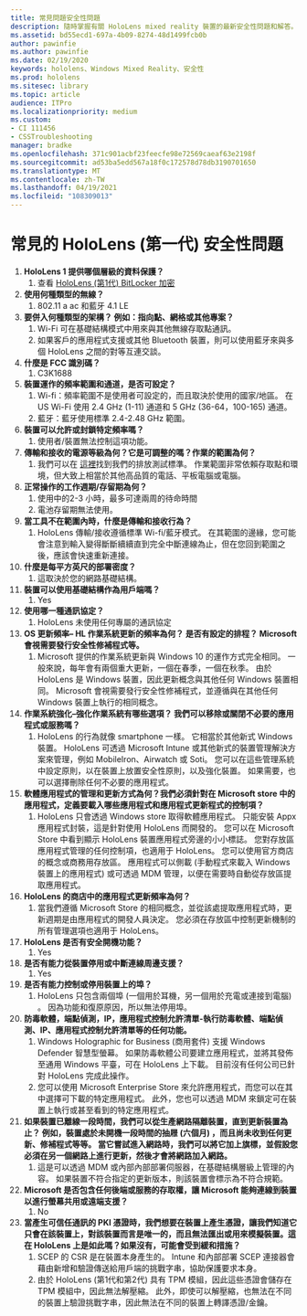 ```yaml
---
title: 常見問題安全性問題
description: 隨時掌握有關 HoloLens mixed reality 裝置的最新安全性問題和解答。
ms.assetid: bd55ecd1-697a-4b09-8274-48d1499fcb0b
author: pawinfie
ms.author: pawinfie
ms.date: 02/19/2020
keywords: hololens、Windows Mixed Reality、安全性
ms.prod: hololens
ms.sitesec: library
ms.topic: article
audience: ITPro
ms.localizationpriority: medium
ms.custom:
- CI 111456
- CSSTroubleshooting
manager: bradke
ms.openlocfilehash: 371c901acbf23feecfe98e72569caeaf63e2198f
ms.sourcegitcommit: ad53ba5edd567a18f0c172578d78db3190701650
ms.translationtype: MT
ms.contentlocale: zh-TW
ms.lasthandoff: 04/19/2021
ms.locfileid: "108309013"
---
```

# <a name="frequently-asked-hololens-1st-gen-security-questions"></a>常見的 HoloLens (第一代) 安全性問題

1. **HoloLens 1 提供哪個層級的資料保護？**
    1. 查看 [HoloLens (第1代) BitLocker 加密](hololens1-encryption.md)
1. **使用何種類型的無線？**
    1. 802.11 a ac 和藍牙 4.1 LE
1. **要併入何種類型的架構？ 例如：指向點、網格或其他專案？**
    1. Wi-Fi 可在基礎結構模式中用來與其他無線存取點通訊。
    1. 如果客戶的應用程式支援或其他 Bluetooth 裝置，則可以使用藍牙來與多個 HoloLens 之間的對等互連交談。
1. **什麼是 FCC 識別碼？**
    1. C3K1688
1. **裝置運作的頻率範圍和通道，是否可設定？**
    1. Wi-fi：頻率範圍不是使用者可設定的，而且取決於使用的國家/地區。 在 US Wi-Fi 使用 2.4 GHz (1-11) 通道和 5 GHz (36-64，100-165) 通道。
    1. 藍牙：藍牙使用標準 2.4-2.48 GHz 範圍。
1. **裝置可以允許或封鎖特定頻率嗎？**
    1. 使用者/裝置無法控制這項功能。
1. **傳輸和接收的電源等級為何？它是可調整的嗎？作業的範圍為何？**
    1. 我們可以在 [這裡](https://fccid.io/C3K1688)找到我們的排放測試標準。 作業範圍非常依賴存取點和環境，但大致上相當於其他高品質的電話、平板電腦或電腦。
1. **正常操作的工作週期/存留期為何？**
    1. 使用中的2-3 小時，最多可達兩周的待命時間
    1. 電池存留期無法使用。
1. **當工具不在範圍內時，什麼是傳輸和接收行為？**
    1. HoloLens 傳輸/接收遵循標準 Wi-fi/藍牙模式。 在其範圍的邊緣，您可能會注意到輸入變得斷斷續續直到完全中斷連線為止，但在您回到範圍之後，應該會快速重新連接。
1. **什麼是每平方英尺的部署密度？**
    1. 這取決於您的網路基礎結構。
1. **裝置可以使用基礎結構作為用戶端嗎？**
    1. Yes
1. **使用哪一種通訊協定？**
    1. HoloLens 未使用任何專屬的通訊協定
1. **OS 更新頻率– HL 作業系統更新的頻率為何？ 是否有設定的排程？ Microsoft 會視需要發行安全性修補程式等。**
    1. Microsoft 提供的作業系統更新與 Windows 10 的運作方式完全相同。 一般來說，每年會有兩個重大更新，一個在春季，一個在秋季。 由於 HoloLens 是 Windows 裝置，因此更新概念與其他任何 Windows 裝置相同。 Microsoft 會視需要發行安全性修補程式，並遵循與在其他任何 Windows 裝置上執行的相同概念。
1. **作業系統強化–強化作業系統有哪些選項？ 我們可以移除或關閉不必要的應用程式或服務嗎？**
    1. HoloLens 的行為就像 smartphone 一樣。 它相當於其他新式 Windows 裝置。 HoloLens 可透過 Microsoft Intune 或其他新式的裝置管理解決方案來管理，例如 MobileIron、Airwatch 或 Soti。 您可以在這些管理系統中設定原則，以在裝置上放置安全性原則，以及強化裝置。 如果需要，也可以選擇刪除任何不必要的應用程式。
1. **軟體應用程式的管理和更新方式為何？我們必須針對在 Microsoft store 中的應用程式，定義要載入哪些應用程式和應用程式更新程式的控制項？**
    1. HoloLens 只會透過 Windows store 取得軟體應用程式。 只能安裝 Appx 應用程式封裝，這是針對使用 HoloLens 而開發的。 您可以在 Microsoft Store 中看到顯示 HoloLens 裝置應用程式旁邊的小小標誌。 您對存放區應用程式管理的任何控制項，也適用于 HoloLens。 您可以使用官方商店的概念或商務用存放區。 應用程式可以側載 (手動程式來載入 Windows 裝置上的應用程式) 或可透過 MDM 管理，以便在需要時自動從存放區提取應用程式。
1. **HoloLens 的商店中的應用程式更新頻率為何？**
    1. 當我們遵循 Microsoft Store 的相同概念，並從該處提取應用程式時，更新週期是由應用程式的開發人員決定。 您必須在存放區中控制更新機制的所有管理選項也適用于 HoloLens。
1. **HoloLens 是否有安全開機功能？**
    1. Yes
1. **是否有能力從裝置停用或中斷連線周邊支援？**
    1. Yes
1. **是否有能力控制或停用裝置上的埠？**
    1. HoloLens 只包含兩個埠 (一個用於耳機，另一個用於充電或連接到電腦) 。 因為功能和復原原因，所以無法停用埠。
1. **防毒軟體，端點偵測，IP，應用程式控制允許清單-執行防毒軟體、端點偵測、IP、應用程式控制允許清單等的任何功能。**
    1. Windows Holographic for Business (商用套件) 支援 Windows Defender 智慧型螢幕。 如果防毒軟體公司要建立應用程式，並將其發佈至通用 Windows 平臺，可在 HoloLens 上下載。 目前沒有任何公司已針對 HoloLens 完成此操作。
    1. 您可以使用 Microsoft Enterprise Store 來允許應用程式，而您可以在其中選擇可下載的特定應用程式。 此外，您也可以透過 MDM 來鎖定可在裝置上執行或甚至看到的特定應用程式。
1. **如果裝置已離線一段時間，我們可以從生產網路隔離裝置，直到更新裝置為止？ 例如，裝置處於未開機一段時間的抽屜 (六個月) ，而且尚未收到任何更新、修補程式等等。 當它嘗試進入網路時，我們可以將它加上旗標，並假設您必須在另一個網路上進行更新，然後才會將網路加入網路。**
    1. 這是可以透過 MDM 或內部內部部署伺服器，在基礎結構層級上管理的內容。 如果裝置不符合指定的更新版本，則該裝置會標示為不符合規範。
1. **Microsoft 是否包含任何後端或服務的存取權，讓 Microsoft 能夠連線到裝置以進行螢幕共用或遠端支援？**
    1. No
1. **當產生可信任通訊的 PKI 憑證時，我們想要在裝置上產生憑證，讓我們知道它只會在該裝置上，對該裝置而言是唯一的，而且無法匯出或用來模擬裝置。這在 HoloLens 上是如此嗎？如果沒有，可能會受到緩和措施？**
    1. SCEP 的 CSR 是在裝置本身產生的。 Intune 和內部部署 SCEP 連接器會藉由新增和驗證傳送給用戶端的挑戰字串，協助保護要求本身。
    1. 由於 HoloLens (第1代和第2代) 具有 TPM 模組，因此這些憑證會儲存在 TPM 模組中，因此無法解壓縮。 此外，即使可以解壓縮，也無法在不同的裝置上驗證挑戰字串，因此無法在不同的裝置上轉譯憑證/金鑰。
